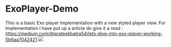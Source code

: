 # ExoPlayer-Demo
This is a basic Exo player Implementation with a new styled player view.
For Implementation i have put up a article do give it a read : https://medium.com/@prateekbatra54/lets-dive-into-exo-player-working-5b6aa7042421
![](exo-demo.gif)
